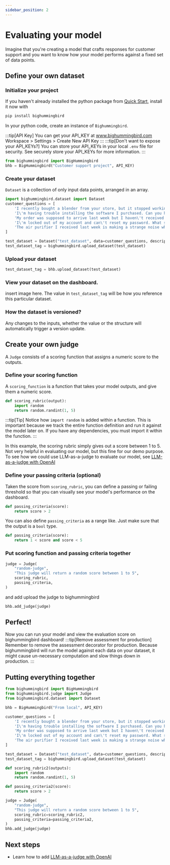 ```yaml
---
sidebar_position: 2
---
```


# Evaluating your model 
Imagine that you're creating a model that crafts responses for customer support and you want to know how your model performs against a fixed set of data points. 

## Define your own dataset
### Initialize your project
If you haven't already installed the python package from [Quick Start](../intro.md), install it now with 
```bash
pip install bighummingbird
```
In your python code, create an instance of `Bighummingbird`. 

:::tip[API Key]
You can get your API_KEY at www.bighummingbird.com Workspace > Settings > Create New API Key
:::
:::tip[Don't want to expose your API_KEYs?]
You can store your API_KEYs in your local `.env` file for security. See securely store your API_KEYs for more information.
:::

```python
from bighummingbird import BigHummingbird
bhb = BigHummingbird("Customer support project", API_KEY)
```

### Create your dataset

`Dataset` is a collection of only input data points, arranged in an array.

```python
import bighummingbird.dataset import Dataset
customer_questions = [
    'I recently bought a blender from your store, but it stopped working within a week. Can I get a refund?',
    'I\'m having trouble installing the software I purchased. Can you help?',
    'My order was supposed to arrive last week but I haven\'t received it yet. What\'s happening?',
    'I\'m locked out of my account and can\'t reset my password. What should I do?',
    'The air purifier I received last week is making a strange noise when it\'s on the highest setting. Should I be concerned or is this normal?'
]

test_dataset = Dataset("test_dataset", data=customer_questions, description="Customer questions")
test_dataset_tag = bighummingbird.upload_dataset(test_dataset)
```

### Upload your dataset
```python
test_dataset_tag = bhb.upload_dataset(test_dataset)
```

### View your dataset on the dashboard. 
insert image here. 
The value in `test_dataset_tag` will be how you reference this particular dataset. 

### How the dataset is versioned?
Any changes to the inputs, whether the value or the structure will automatically trigger a version update. 

## Create your own judge
A `Judge` consists of a scoring function that assigns a numeric score to the outputs. 

### Define your scoring function
A `scoring_function` is a function that takes your model outputs, and give them a numeric score. 
```python
def scoring_rubric(output):
    import random
    return random.randint(1, 5)
```
:::tip[Tip]
Notice how `import random` is added within a function. This is important because we track the entire function definition and run it against the model later on. If you have any dependencies, you must import it within the function. 
:::

In this example, the scoring rubric simply gives out a score between 1 to 5. Not very helpful in evaluating our model, but this fine for our demo purpose. To see how we could use LLM-as-a-judge to evaluate our model, see [LLM-as-a-judge with OpenAI](./llm_as_a_judge.md)

### Define your passing criteria (optional)

Taken the score from `scoring_rubric`, you can define a passing or failing threshold so that you can visually see your model's performance on the dashboard. 
```python
def passing_criteria(score):
    return score > 2
```

You can also define `passing_criteria` as a range like. Just make sure that the output is a `bool` type.

```python
def passing_criteria(score):
    return 1 < score and score < 5
```

### Put scoring function and passing criteria together
```python
judge = Judge(
    "random-judge",
    "This judge will return a random score between 1 to 5",
    scoring_rubric,
    passing_criteria,
)
```
and add upload the judge to bighummingbird
```python
bhb.add_judge(judge)
```

## Perfect!
Now you can run your model and view the evaluation score on bighummingbird dashboard!
:::tip[Remove assessment for production]
Remember to remove the assessment decorator for production. Because bighummingbird will run the model against each data on your dataset, it might cause un-necessary computation and slow things down in production. 
:::

## Putting everything together
```python
from bighummingbird import BigHummingbird
from bighummingbird.judge import Judge
from bighummingbird.dataset import Dataset

bhb = BigHummingbird("From local", API_KEY)

customer_questions = [
    'I recently bought a blender from your store, but it stopped working within a week. Can I get a refund?',
    'I\'m having trouble installing the software I purchased. Can you help?',
    'My order was supposed to arrive last week but I haven\'t received it yet. What\'s happening?',
    'I\'m locked out of my account and can\'t reset my password. What should I do?',
    'The air purifier I received last week is making a strange noise when it\'s on the highest setting. Should I be concerned or is this normal?'
]

test_dataset = Dataset("test_dataset", data=customer_questions, description="Customer questions")
test_dataset_tag = bighummingbird.upload_dataset(test_dataset)

def scoring_rubric2(outputs):
    import random
    return random.randint(1, 5)

def passing_criteria2(score):
    return score > 2

judge = Judge(
    "random-judge",
    "This judge will return a random score between 1 to 5",
    scoring_rubric=scoring_rubric2,
    passing_criteria=passing_criteria2,
)
bhb.add_judge(judge)
```
## Next steps
- Learn how to add [LLM-as-a-judge with OpenAI](./llm_as_a_judge.md)